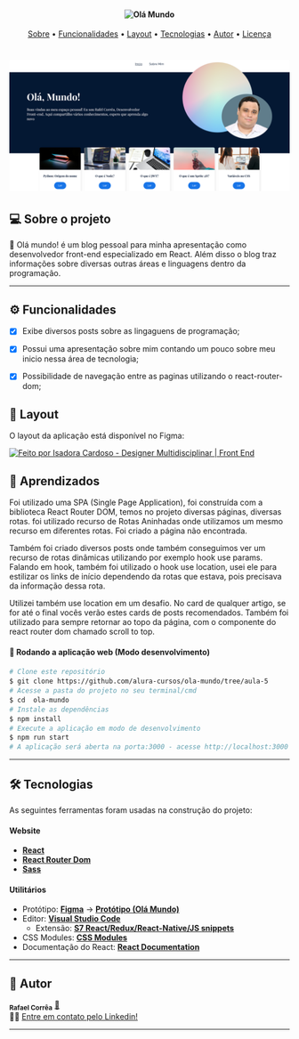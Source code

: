 <h4 align="center"> 
	<img alt="Olá Mundo" title="#OlaMundo"/>
</h4>
<p align="center">
 <a href="#-sobre-o-projeto">Sobre</a> •
 <a href="#-funcionalidades">Funcionalidades</a> •
 <a href="#-layout">Layout</a> •
 <a href="#-tecnologias">Tecnologias</a> •
 <a href="#-autor">Autor</a> • 
 <a href="#user-content--licença">Licença</a>
</p>

<h1 align="center">
    <img alt="Olá Mundo" title="#OlaMundo" src="./src/assets/readme.png" />
</h1>

## 💻 Sobre o projeto

🚀 Olá mundo! é um blog pessoal para minha apresentação como desenvolvedor front-end especializado em React. Além disso o blog traz informações sobre diversas outras áreas e linguagens dentro da programação.

---

## ⚙️ Funcionalidades

- [x] Exibe diversos posts sobre as lingaguens de programação;
- [x] Possui uma apresentação sobre mim contando um pouco sobre meu inicio nessa área de tecnologia;
- [x] Possibilidade de navegação entre as paginas utilizando o react-router-dom;


## 🎨 Layout

O layout da aplicação está disponível no Figma:

<a href="https://www.figma.com/file/nDTrIQxTu6aldQG0o0iAbj/Ol%C3%A1%2C-Mundo!---Projeto-React%3A-router?type=design&node-id=38-716&t=aDBzafcIo25HiorD-0">
  <img alt="Feito por Isadora Cardoso - Designer Multidisciplinar | Front End" src="https://img.shields.io/badge/Acessar%20Layout%20-Figma-%2304D361">
</a>

## 📝 Aprendizados

Foi utilizado uma SPA (Single Page Application), foi construída com a biblioteca React Router DOM, temos no projeto diversas páginas, diversas rotas. foi utilizado recurso de Rotas Aninhadas onde utilizamos um mesmo recurso em diferentes rotas. Foi criado a página não encontrada.

Também foi criado diversos posts onde também conseguimos ver um recurso de rotas dinâmicas utilizando por exemplo hook use params. Falando em hook, também foi utilizado o hook use location, usei ele para estilizar os links de início dependendo da rotas que estava, pois precisava da informação dessa rota.

Utilizei também use location em um desafio. No card de qualquer artigo, se for até o final vocês verão estes cards de posts recomendados. Também foi utilizado para sempre retornar ao topo da página, com o componente do react router dom chamado scroll to top.

#### 🧭 Rodando a aplicação web (Modo desenvolvimento)

```bash
# Clone este repositório
$ git clone https://github.com/alura-cursos/ola-mundo/tree/aula-5
# Acesse a pasta do projeto no seu terminal/cmd
$ cd  ola-mundo
# Instale as dependências
$ npm install
# Execute a aplicação em modo de desenvolvimento
$ npm run start
# A aplicação será aberta na porta:3000 - acesse http://localhost:3000
```
---

## 🛠 Tecnologias

As seguintes ferramentas foram usadas na construção do projeto:

#### **Website**

- **[React](https://reactjs.org/)**
- **[React Router Dom](https://reactrouter.com/en/main)**
- **[Sass](https://sass-lang.com/)**

#### **Utilitários**

- Protótipo: **[Figma](https://www.figma.com/)** → **[Protótipo (Olá Mundo)](https://www.figma.com/file/nDTrIQxTu6aldQG0o0iAbj/Ol%C3%A1%2C-Mundo!---Projeto-React%3A-router?type=design&node-id=38-716&t=aDBzafcIo25HiorD-0")**
- Editor: **[Visual Studio Code](https://code.visualstudio.com/)**
  - Extensão: **[S7 React/Redux/React-Native/JS snippets](https://marketplace.visualstudio.com/items?itemName=dsznajder.es7-react-js-snippets)**
- CSS Modules: **[CSS Modules](https://github.com/css-modules/css-modules)**
- Documentação do React: **[React Documentation](https://create-react-app.dev/docs/adding-a-stylesheet/)**

---

## 🦸 Autor

 <sub><b>Rafael Corrêa</b></sub></a> <a href="https://www.linkedin.com/in/correarafaelsantos/" title="Alura Space">🚀</a>
 <br />
👋🏽 [Entre em contato pelo Linkedin!](https://www.linkedin.com/in/correarafaelsantos/)

---